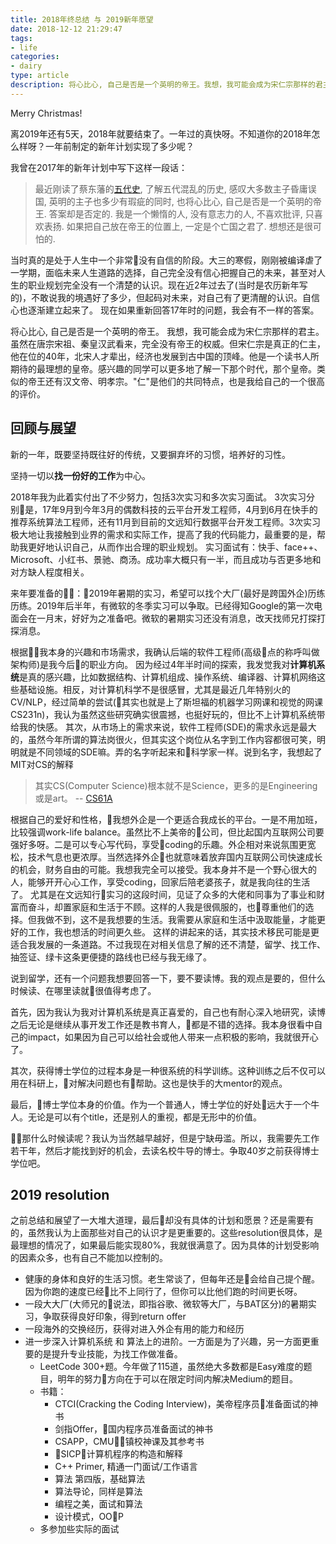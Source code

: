 ```yaml
---
title: 2018年终总结 与 2019新年愿望
date: 2018-12-12 21:29:47
tags:
- life
categories:
- dairy
type: article
description: 将心比心, 自己是否是一个英明的帝王。我想，我可能会成为宋仁宗那样的君主。虽然在唐宗宋祖、秦皇汉武看来，完全没有帝王的权威。但宋仁宗是真正的仁主，他在位的40年，北宋人才辈出，经济也发展到古中国的顶峰。他是一个读书人所期待的最理想的皇帝。感兴趣的同学可以更多地了解一下那个时代，那个皇帝。类似的帝王还有汉文帝、明孝宗。"仁"是他们的共同特点，也是我给自己的一个很高的评价。
---
```


Merry Christmas!

离2019年还有5天，2018年就要结束了。一年过的真快呀。不知道你的2018年怎么样呀？一年前制定的新年计划实现了多少呢？

我曾在2017年的新年计划中写下这样一段话：
> 最近刚读了蔡东藩的[五代史](https://book.douban.com/subject/3089584/), 了解五代混乱的历史, 感叹大多数主子昏庸误国, 英明的主子也多少有瑕疵的同时, 也将心比心, 自己是否是一个英明的帝王. 答案却是否定的. 我是一个懒惰的人, 没有意志力的人, 不喜欢批评, 只喜欢表扬. 如果把自己放在帝王的位置上, 一定是个亡国之君了. 想想还是很可怕的.

当时真的是处于人生中一个非常没有自信的阶段。大三的寒假，刚刚被编译虐了一学期，面临未来人生道路的选择，自己完全没有信心把握自己的未来，甚至对人生的职业规划完全没有一个清楚的认识。现在近2年过去了(当时是农历新年写的)，不敢说我的境遇好了多少，但起码对未来，对自己有了更清醒的认识。自信心也逐渐建立起来了。
现在如果重新回答17年时的问题，我会有不一样的答案。

将心比心, 自己是否是一个英明的帝王。
我想，我可能会成为宋仁宗那样的君主。虽然在唐宗宋祖、秦皇汉武看来，完全没有帝王的权威。但宋仁宗是真正的仁主，他在位的40年，北宋人才辈出，经济也发展到古中国的顶峰。他是一个读书人所期待的最理想的皇帝。感兴趣的同学可以更多地了解一下那个时代，那个皇帝。类似的帝王还有汉文帝、明孝宗。"仁"是他们的共同特点，也是我给自己的一个很高的评价。

## 回顾与展望

新的一年，既要坚持既往好的传统，又要摒弃坏的习惯，培养好的习性。

坚持一切以**找一份好的工作**为中心。

2018年我为此着实付出了不少努力，包括3次实习和多次实习面试。
3次实习分别是，17年9月到今年3月的偶数科技的云平台开发工程师，4月到6月在快手的推荐系统算法工程师，还有11月到目前的文远知行数据平台开发工程师。3次实习极大地让我接触到业界的需求和实际工作，提高了我的代码能力，最重要的是，帮助我更好地认识自己，从而作出合理的职业规划。
实习面试有：快手、face++、Microsoft、小红书、景驰、商汤。成功率大概只有一半，而且成功与否更多地和对方缺人程度相关。

来年要准备的：2019年暑期的实习，希望可以找个大厂(最好是跨国外企)历练历练。2019年后半年，有微软的冬季实习可以争取。已经得知Google的第一次电面会在一月末，好好为之准备吧。微软的暑期实习还没有消息，改天找师兄打探打探消息。

根据我本身的兴趣和市场需求，我确认后端的软件工程师(高级点的称呼叫做架构师)是我今后的职业方向。
因为经过4年半时间的探索，我发觉我对**计算机系统**是真的感兴趣，比如数据结构、计算机组成、操作系统、编译器、计算机网络这些基础设施。相反，对计算机科学不是很感冒，尤其是最近几年特别火的CV/NLP，经过简单的尝试(其实也就是上了斯坦福的机器学习网课和视觉的网课CS231n)，我认为虽然这些研究确实很震撼，也挺好玩的，但比不上计算机系统带给我的快感。
其次，从市场上的需求来说，软件工程师(SDE)的需求永远是最大的，虽然今年所谓的算法岗很火，但其实这个岗位从名字到工作内容都很可笑，明明就是不同领域的SDE嘛。弄的名字听起来和科学家一样。说到名字，我想起了MIT对CS的解释

> 其实CS(Computer Science)根本就不是Science，更多的是Engineering或是art。
-- [CS61A](https://www.bilibili.com/video/av8515129)

根据自己的爱好和性格，我想外企是一个更适合我成长的平台。一是不用加班，比较强调work-life balance。虽然比不上美帝的公司，但比起国内互联网公司要强好多呀。二是可以专心写代码，享受coding的乐趣。外企相对来说氛围更宽松，技术气息也更浓厚。当然选择外企也就意味着放弃国内互联网公司快速成长的机会，财务自由的可能。我想我完全可以接受。我本身并不是一个野心很大的人，能够开开心心工作，享受coding，回家后陪老婆孩子，就是我向往的生活了。
尤其是在文远知行实习的这段时间，见证了众多的大佬和同事为了事业和财富而奋斗，却置家庭和生活于不顾。这样的人我是很佩服的，也尊重他们的选择。但我做不到，这不是我想要的生活。我需要从家庭和生活中汲取能量，才能更好的工作，我也想活的时间更久些。
这样的讲起来的话，其实技术移民可能是更适合我发展的一条道路。不过我现在对相关信息了解的还不清楚，留学、找工作、抽签证、绿卡这条更便捷的路线也已经与我无缘了。

说到留学，还有一个问题我想要回答一下，要不要读博。我的观点是要的，但什么时候读、在哪里读就很值得考虑了。

首先，因为我认为我对计算机系统是真正喜爱的，自己也有耐心深入地研究，读博之后无论是继续从事开发工作还是教书育人，都是不错的选择。我本身很看中自己的impact，如果因为自己可以给社会或他人带来一点积极的影响，我就很开心了。

其次，获得博士学位的过程本身是一种很系统的科学训练。这种训练之后不仅可以用在科研上，对解决问题也有帮助。这也是快手的大mentor的观点。

最后，博士学位本身的价值。作为一个普通人，博士学位的好处远大于一个牛人。无论是可以有个title，还是别人的重视，都是无形中的价值。

那什么时候读呢？我认为当然越早越好，但是宁缺毋滥。所以，我需要先工作若干年，然后才能找到好的机会，去读名校牛导的博士。争取40岁之前获得博士学位吧。

## 2019 resolution

之前总结和展望了一大堆大道理，最后却没有具体的计划和愿景？还是需要有的，虽然我认为上面那些对自己的认识才是更重要的。这些resolution很具体，是最理想的情况了，如果最后能实现80%，我就很满意了。因为具体的计划受影响的因素众多，也有自己不能加以控制的。

- 健康的身体和良好的生活习惯。老生常谈了，但每年还是会给自己提个醒。因为你跑的速度已经比不上同行了，但你可以比他们跑的时间更长呀。
- 一段大大厂(大师兄的说法，即指谷歌、微软等大厂，与BAT区分)的暑期实习，争取获得良好印象，得到return offer
- 一段海外的交换经历，获得对进入外企有用的能力和经历
- 进一步深入计算机系统 和 算法上的进阶。一方面是为了兴趣，另一方面更重要的是提升专业技能，为找工作做准备。
    - LeetCode 300+题。今年做了115道，虽然绝大多数都是Easy难度的题目，明年的努力方向在于可以在限定时间内解决Medium的题目。
    - 书籍：
        - CTCI(Cracking the Coding Interview)，美帝程序员准备面试的神书
        - 剑指Offer，国内程序员准备面试的神书
        - CSAPP，CMU镇校神课及其参考书
        - SICP，计算机程序的构造和解释
        - C++ Primer, 精通一门面试/工作语言
        - 算法 第四版，基础算法
        - 算法导论，同样是算法
        - 编程之美，面试和算法
        - 设计模式，OOP
    - 多参加些实际的面试

